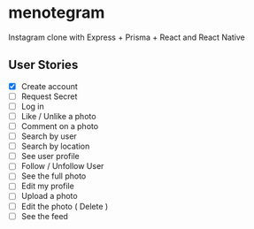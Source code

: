 # menotegram

Instagram clone with Express + Prisma + React and React Native

## User Stories

-   [x] Create account
-   [ ] Request Secret
-   [ ] Log in
-   [ ] Like / Unlike a photo
-   [ ] Comment on a photo
-   [ ] Search by user
-   [ ] Search by location
-   [ ] See user profile
-   [ ] Follow / Unfollow User
-   [ ] See the full photo
-   [ ] Edit my profile
-   [ ] Upload a photo
-   [ ] Edit the photo ( Delete )
-   [ ] See the feed
